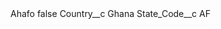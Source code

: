 <?xml version="1.0" encoding="UTF-8"?>
<CustomMetadata xmlns="http://soap.sforce.com/2006/04/metadata" xmlns:xsi="http://www.w3.org/2001/XMLSchema-instance" xmlns:xsd="http://www.w3.org/2001/XMLSchema">
    <label>Ahafo</label>
    <protected>false</protected>
    <values>
        <field>Country__c</field>
        <value xsi:type="xsd:string">Ghana</value>
    </values>
    <values>
        <field>State_Code__c</field>
        <value xsi:type="xsd:string">AF</value>
    </values>
</CustomMetadata>
